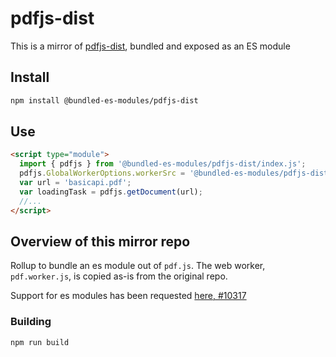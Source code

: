 # pdfjs-dist

This is a mirror of [pdfjs-dist](https://www.npmjs.com/package/pdfjs-dist), bundled and exposed as an ES module

## Install

```bash
npm install @bundled-es-modules/pdfjs-dist
```

## Use

```html
<script type="module">
  import { pdfjs } from '@bundled-es-modules/pdfjs-dist/index.js';
  pdfjs.GlobalWorkerOptions.workerSrc = '@bundled-es-modules/pdfjs-dist/pdf.worker.js';
  var url = 'basicapi.pdf';
  var loadingTask = pdfjs.getDocument(url);
  //...
</script>
```

## Overview of this mirror repo

Rollup to bundle an es module out of `pdf.js`. The web worker, `pdf.worker.js`, is copied as-is from the original repo.

Support for es modules has been requested [here, #10317](https://github.com/mozilla/pdf.js/issues/10317)

### Building

```bash
npm run build
```
